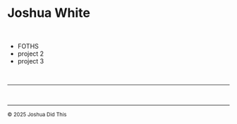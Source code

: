 <h1>Joshua White</h1>
    <br />
    <ul>
        <li><img />FOTHS</li>
        <li><img />project 2</li>
        <li><img />project 3</li>
    </ul>
    <br />
    <hr>
    <br />
    
  <footer class="footer">
      <hr>
    <p> <small>&copy; 2025 Joshua Did This</small> </p>
  </footer>
